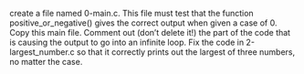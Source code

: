 create a file named 0-main.c. This file must test that the function positive_or_negative() gives the correct output when given a case of 0.
Copy this main file. Comment out (don’t delete it!) the part of the code that is causing the output to go into an infinite loop.
Fix the code in 2-largest_number.c so that it correctly prints out the largest of three numbers, no matter the case.
